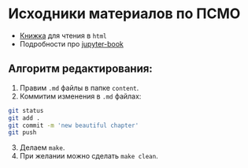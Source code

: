 # Исходники материалов по ПСМО


* [Книжка](https://v-marco.github.io/psmo_book) для чтения в `html`
* Подробности про [jupyter-book](https://jupyterbook.org/start/publish.html)


## Алгоритм редактирования:

1. Правим `.md` файлы в папке `content`.
2. Коммитим изменения в `.md` файлах:
```bash
git status
git add .
git commit -m 'new beautiful chapter'
git push
```
3. Делаем `make`.
4. При желании можно сделать `make clean`.
